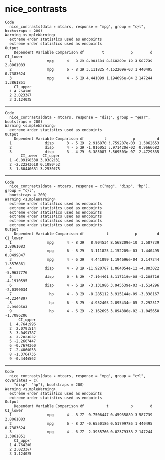 # nice_contrasts

    Code
      nice_contrasts(data = mtcars, response = "mpg", group = "cyl", bootstraps = 200)
    Warning <simpleWarning>
      extreme order statistics used as endpoints
      extreme order statistics used as endpoints
    Output
        Dependent Variable Comparison df        t            p        d  CI_lower
      1                mpg      4 - 8 29 8.904534 8.568209e-10 3.587739 2.8061083
      2                mpg      6 - 8 29 3.111825 4.152209e-03 1.440495 0.7383624
      3                mpg      4 - 6 29 4.441099 1.194696e-04 2.147244 1.3861851
        CI_upper
      1 4.764200
      2 2.023367
      3 3.124025

---

    Code
      nice_contrasts(data = mtcars, response = "disp", group = "gear", bootstraps = 200)
    Warning <simpleWarning>
      extreme order statistics used as endpoints
    Output
        Dependent Variable Comparison df         t            p          d
      1               disp      3 - 5 29  2.916870 6.759287e-03  1.5062653
      2               disp      4 - 5 29 -1.816053 7.971420e-02 -0.9666682
      3               disp      3 - 4 29  6.385087 5.569503e-07  2.4729335
           CI_lower  CI_upper
      1 -0.09158538 3.0382031
      2 -2.22243618 0.1080452
      3  1.60440681 3.2530075

---

    Code
      nice_contrasts(data = mtcars, response = c("mpg", "disp", "hp"), group = "cyl",
      bootstraps = 200)
    Warning <simpleWarning>
      extreme order statistics used as endpoints
      extreme order statistics used as endpoints
      extreme order statistics used as endpoints
      extreme order statistics used as endpoints
      extreme order statistics used as endpoints
      extreme order statistics used as endpoints
    Output
        Dependent Variable Comparison df          t            p         d   CI_lower
      1                mpg      4 - 8 29   8.904534 8.568209e-10  3.587739  2.8061083
      2                mpg      6 - 8 29   3.111825 4.152209e-03  1.440495  0.8499847
      3                mpg      4 - 6 29   4.441099 1.194696e-04  2.147244  1.3576861
      4               disp      4 - 8 29 -11.920787 1.064054e-12 -4.803022 -5.9637776
      5               disp      6 - 8 29  -7.104461 8.117219e-08 -3.288726 -4.1910595
      6               disp      4 - 6 29  -3.131986 3.945539e-03 -1.514296 -2.0390034
      7                 hp      4 - 8 29  -8.285112 3.915144e-09 -3.338167 -4.2244897
      8                 hp      6 - 8 29  -4.952403 2.895434e-05 -2.292517 -2.9960503
      9                 hp      4 - 6 29  -2.162695 3.894886e-02 -1.045650 -1.7086206
          CI_upper
      1  4.7641996
      2  2.0791514
      3  3.0493787
      4 -3.7823637
      5 -2.2607447
      6 -0.7670360
      7 -2.4066053
      8 -1.3764735
      9 -0.4446562

---

    Code
      nice_contrasts(data = mtcars, response = "mpg", group = "cyl", covariates = c(
        "disp", "hp"), bootstraps = 200)
    Warning <simpleWarning>
      extreme order statistics used as endpoints
      extreme order statistics used as endpoints
    Output
        Dependent Variable Comparison df          t          p        d  CI_lower
      1                mpg      4 - 8 27  0.7506447 0.45935889 3.587739 2.8061083
      2                mpg      6 - 8 27 -0.6550186 0.51799786 1.440495 0.7383624
      3                mpg      4 - 6 27  2.3955766 0.02379338 2.147244 1.3861851
        CI_upper
      1 4.764200
      2 2.023367
      3 3.124025

